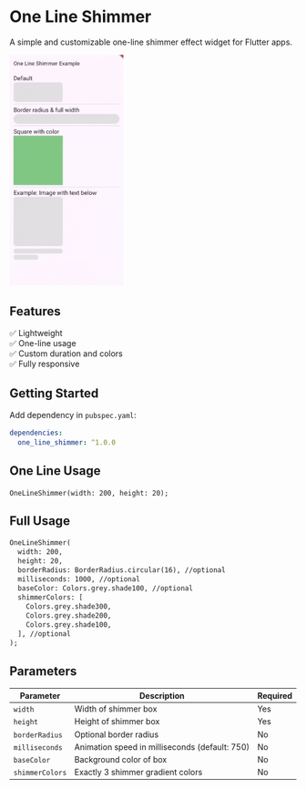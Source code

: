 # One Line Shimmer

A simple and customizable one-line shimmer effect widget for Flutter apps.

<img src="example.gif" alt="drawing" width="200"/>

## Features

✅ Lightweight  
✅ One-line usage  
✅ Custom duration and colors  
✅ Fully responsive

## Getting Started

Add dependency in `pubspec.yaml`:

```yaml
dependencies:
  one_line_shimmer: ^1.0.0
```

## One Line Usage
```
OneLineShimmer(width: 200, height: 20);
```

## Full Usage
```
OneLineShimmer(
  width: 200,
  height: 20,
  borderRadius: BorderRadius.circular(16), //optional
  milliseconds: 1000, //optional
  baseColor: Colors.grey.shade100, //optional
  shimmerColors: [
    Colors.grey.shade300,
    Colors.grey.shade200,
    Colors.grey.shade100,
  ], //optional
);
```

## Parameters
| Parameter       | Description                                    | Required   |
| --------------- | ---------------------------------------------- | ---------- |
| `width`         | Width of shimmer box                           | Yes        |
| `height`        | Height of shimmer box                          | Yes        |
| `borderRadius`  | Optional border radius                         | No         |
| `milliseconds`  | Animation speed in milliseconds (default: 750) | No         |
| `baseColor`     | Background color of box                        | No         |
| `shimmerColors` | Exactly 3 shimmer gradient colors              | No         |

